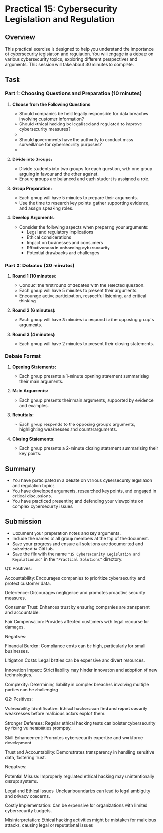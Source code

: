 # Practical 15: Cybersecurity Legislation and Regulation

## Overview

This practical exercise is designed to help you understand the importance of cybersecurity legislation and regulation. You will engage in a debate on various cybersecurity topics, exploring different perspectives and arguments. This session will take about 30 minutes to complete.

## Task

### Part 1: Choosing Questions and Preparation (10 minutes)

1. **Choose from the Following Questions:**
   - Should companies be held legally responsible for data breaches involving customer information?
   - Should ethical hacking be legalised and regulated to improve cybersecurity measures?
   - 
   - Should governments have the authority to conduct mass surveillance for cybersecurity purposes?
   -

2. **Divide into Groups:**
   - Divide students into two groups for each question, with one group arguing in favour and the other against.
   - Ensure groups are balanced and each student is assigned a role.

3. **Group Preparation:**
   - Each group will have 5 minutes to prepare their arguments.
   - Use the time to research key points, gather supporting evidence, and assign speaking roles.

4. **Develop Arguments:**
   - Consider the following aspects when preparing your arguments:
     - Legal and regulatory implications
     - Ethical considerations
     - Impact on businesses and consumers
     - Effectiveness in enhancing cybersecurity
     - Potential drawbacks and challenges

### Part 3: Debates (20 minutes)

1. **Round 1 (10 minutes):**
   - Conduct the first round of debates with the selected question.
   - Each group will have 5 minutes to present their arguments.
   - Encourage active participation, respectful listening, and critical thinking.

2. **Round 2 (6 minutes):**
   - Each group will have 3 minutes to respond to the opposing group's arguments.

3. **Round 3 (4 minutes):**
    - Each group will have 2 minutes to present their closing statements.

### Debate Format

1. **Opening Statements:**
   - Each group presents a 1-minute opening statement summarising their main arguments.

2. **Main Arguments:**
   - Each group presents their main arguments, supported by evidence and examples.

3. **Rebuttals:**
   - Each group responds to the opposing group's arguments, highlighting weaknesses and counterarguments.

4. **Closing Statements:**
   - Each group presents a 2-minute closing statement summarising their key points.

## Summary

- You have participated in a debate on various cybersecurity legislation and regulation topics.
- You have developed arguments, researched key points, and engaged in critical discussions.
- You have practiced presenting and defending your viewpoints on complex cybersecurity issues.

## Submission

- Document your preparation notes and key arguments.
- Include the names of all group members at the top of the document.
- Save your progress and ensure all solutions are documented and submitted to GitHub.
- Save the file with the name `"15 Cybersecurity Legislation and Regulation.md"` in the `"Practical Solutions"` directory.




Q1: Positives:

Accountability: Encourages companies to prioritize cybersecurity and protect customer data.

Deterrence: Discourages negligence and promotes proactive security measures.

Consumer Trust: Enhances trust by ensuring companies are transparent and accountable.

Fair Compensation: Provides affected customers with legal recourse for damages.


Negatives:

Financial Burden: Compliance costs can be high, particularly for small businesses.

Litigation Costs: Legal battles can be expensive and divert resources.

Innovation Impact: Strict liability may hinder innovation and adoption of new technologies.

Complexity: Determining liability in complex breaches involving multiple parties can be challenging.





Q2: Positives:

Vulnerability Identification: Ethical hackers can find and report security weaknesses before malicious actors exploit them.

Stronger Defenses: Regular ethical hacking tests can bolster cybersecurity by fixing vulnerabilities promptly.

Skill Enhancement: Promotes cybersecurity expertise and workforce development.

Trust and Accountability: Demonstrates transparency in handling sensitive data, fostering trust.


Negatives:

Potential Misuse: Improperly regulated ethical hacking may unintentionally disrupt systems.

Legal and Ethical Issues: Unclear boundaries can lead to legal ambiguity and privacy concerns.

Costly Implementation: Can be expensive for organizations with limited cybersecurity budgets.

Misinterpretation: Ethical hacking activities might be mistaken for malicious attacks, causing legal or reputational issues
